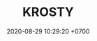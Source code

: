 ---
layout: 
permalink: /team/:title.html
categories: MVPB
sex: male1
tickets: 2
date: 2020-08-29 10:29:20 +0700
title: KROSTY
team: SM
MVPS: 1 #LB DFSR

---